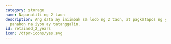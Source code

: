 ```yaml
---
category: storage
name: Napanatili ng 2 taon
description: Ang data ay iniimbak sa loob ng 2 taon, at pagkatapos ng yugto ng
  panahon na iyon ay tatanggalin.
id: retained_2_years
icon: /dtpr-icons/yes.svg
---
```

